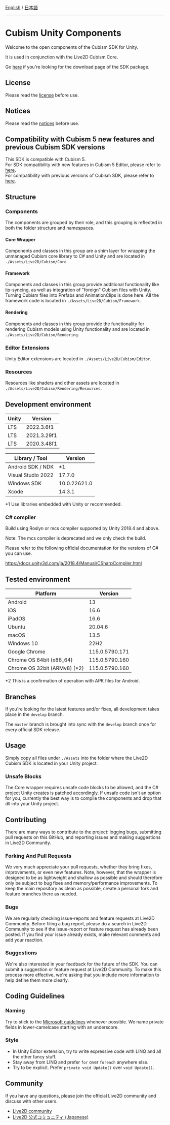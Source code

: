 [English](README.md) / [日本語](README.ja.md)

---

# Cubism Unity Components

Welcome to the open components of the Cubism SDK for Unity.

It is used in conjunction with the Live2D Cubism Core.

Go [here](https://www.live2d.com/download/cubism-sdk/download-unity/) if you're looking for the download page of the SDK package.

## License

Please read the [license](LICENSE.md) before use.

## Notices

Please read the [notices](NOTICE.md) before use.

## Compatibility with Cubism 5 new features and previous Cubism SDK versions

This SDK is compatible with Cubism 5.  
For SDK compatibility with new features in Cubism 5 Editor, please refer to [here](https://docs.live2d.com/en/cubism-sdk-manual/cubism-5-new-functions/).  
For compatibility with previous versions of Cubism SDK, please refer to [here](https://docs.live2d.com/en/cubism-sdk-manual/compatibility-with-cubism-5/).


## Structure

### Components

The components are grouped by their role, and this grouping is reflected in both the folder structure and namespaces.

#### Core Wrapper

Components and classes in this group are a shim layer for wrapping the unmanaged Cubism core library to C# and Unity and are located in `./Assets/Live2D/Cubism/Core`.

#### Framework

Components and classes in this group provide additional functionality like lip-syncing, as well as integration of "foreign" Cubism files with Unity. Turning Cubism files into Prefabs and AnimationClips is done here. All the framework code is located in `./Assets/Live2D/Cubism/Framework`.

#### Rendering

Components and classes in this group provide the functionality for rendering Cubism models using Unity functionality and are located in `./Assets/Live2D/Cubism/Rendering`.

### Editor Extensions

Unity Editor extensions are located in `./Assets/Live2D/Cubism/Editor`.

### Resources

Resources like shaders and other assets are located in `./Assets/Live2D/Cubism/Rendering/Resources`.

## Development environment

| Unity | Version |
| --- | --- |
| LTS | 2022.3.6f1 |
| LTS | 2021.3.29f1 |
| LTS | 2020.3.48f1 |

| Library / Tool | Version |
| --- | --- |
| Android SDK / NDK | *1 |
| Visual Studio 2022 | 17.7.0 |
| Windows SDK | 10.0.22621.0 |
| Xcode | 14.3.1 |

*1 Use libraries embedded with Unity or recommended.

### C# compiler

Build using Roslyn or mcs compiler supported by Unity 2018.4 and above.

Note: The mcs compiler is deprecated and we only check the build.

Please refer to the following official documentation for the versions of C# you can use.

https://docs.unity3d.com/ja/2018.4/Manual/CSharpCompiler.html

## Tested environment

| Platform | Version |
| --- | --- |
| Android | 13 |
| iOS | 16.6 |
| iPadOS | 16.6 |
| Ubuntu | 20.04.6 |
| macOS | 13.5 |
| Windows 10 | 22H2 |
| Google Chrome | 115.0.5790.171 |
| Chrome OS 64bit (x86_64) | 115.0.5790.160 |
| Chrome OS 32bit (ARMv8) (*2) | 115.0.5790.160 |

*2 This is a confirmation of operation with APK files for Android.

## Branches

If you're looking for the latest features and/or fixes, all development takes place in the `develop` branch.

The `master` branch is brought into sync with the `develop` branch once for every official SDK release.

## Usage

Simply copy all files under `./Assets` into the folder where the Live2D Cubism SDK is located in your Unity project.

### Unsafe Blocks

The Core wrapper requires unsafe code blocks to be allowed, and the C# project Unity creates is patched accordingly. If unsafe code isn't an option for you, currently the best way is to compile the components and drop that dll into your Unity project.

## Contributing

There are many ways to contribute to the project: logging bugs, submitting pull requests on this GitHub, and reporting issues and making suggestions in Live2D Community.

### Forking And Pull Requests

We very much appreciate your pull requests, whether they bring fixes, improvements, or even new features. Note, however, that the wrapper is designed to be as lightweight and shallow as possible and should therefore only be subject to bug fixes and memory/performance improvements. To keep the main repository as clean as possible, create a personal fork and feature branches there as needed.

### Bugs

We are regularly checking issue-reports and feature requests at Live2D Community. Before filing a bug report, please do a search in Live2D Community to see if the issue-report or feature request has already been posted. If you find your issue already exists, make relevant comments and add your reaction.

### Suggestions

We're also interested in your feedback for the future of the SDK. You can submit a suggestion or feature request at Live2D Community. To make this process more effective, we're asking that you include more information to help define them more clearly.

## Coding Guidelines

### Naming

Try to stick to the [Microsoft guidelines](https://msdn.microsoft.com/en-us/library/ms229002(v=vs.110).aspx) whenever possible. We name private fields in lower-camelcase starting with an underscore.

### Style

- In Unity Editor extension, try to write expressive code with LINQ and all the other fancy stuff.
- Stay away from LINQ and prefer `for` over `foreach` anywhere else.
- Try to be explicit. Prefer `private void Update()` over `void Update()`.

## Community

If you have any questions, please join the official Live2D community and discuss with other users.

- [Live2D community](https://community.live2d.com/)
- [Live2D 公式コミュニティ (Japanese)](https://creatorsforum.live2d.com/)

